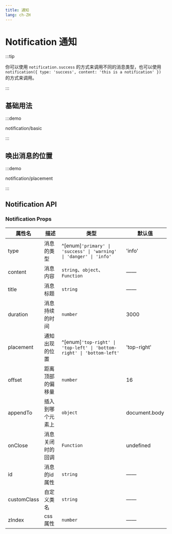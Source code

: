 ```yaml
---
title: 通知
lang: ch-ZH
---
```


# Notification 通知

:::tip

你可以使用 `notification.success` 的方式来调用不同的消息类型，也可以使用 `notification({ type: 'success', content: 'this is a notification' })` 的方式来调用。

:::

## 基础用法

:::demo

notification/basic

:::

## 唤出消息的位置

:::demo

notification/placement

:::

## Notification API

### Notification Props

| 属性名      | 描述             | 类型                                                                  | 默认值        |
| ----------- | ---------------- | --------------------------------------------------------------------- | ------------- |
| type        | 消息的类型       | ^[enum]`'primary' \| 'success' \| 'warning' \| 'danger' \| 'info'`    | 'info'        |
| content     | 消息内容         | `string`、`object`、`Function`                                        | ——            |
| title       | 消息标题         | `string`                                                              | ——            |
| duration    | 消息持续的时间   | `number`                                                              | 3000          |
| placement   | 通知出现的位置   | ^[enum]`'top-right' \| 'top-left' \| 'bottom-right' \| 'bottom-left'` | 'top-right'   |
| offset      | 距离顶部的偏移量 | `number`                                                              | 16            |
| appendTo    | 插入到哪个元素上 | `object`                                                              | document.body |
| onClose     | 消息关闭时的回调 | `Function`                                                            | undefined     |
| id          | 消息的id属性     | `string`                                                              | ——            |
| customClass | 自定义类名       | `string`                                                              | ——            |
| zIndex      | css属性          | `number`                                                              | ——            |
